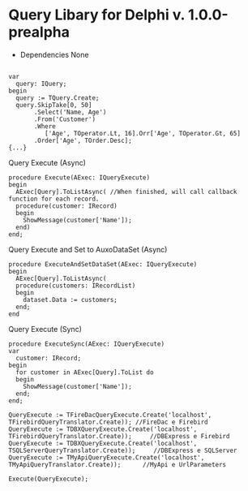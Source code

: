 # Query Libary for Delphi v. 1.0.0-prealpha

* Dependencies
  None

```delphi

var
  query: IQuery;
begin
  query := TQuery.Create;
  query.SkipTake[0, 50]
       .Select('Name, Age')
       .From('Customer')
       .Where
          ['Age', TOperator.Lt, 16].Orr['Age', TOperator.Gt, 65]
       .Order['Age', TOrder.Desc];
{...}
```

Query Execute (Async)
```delphi
procedure Execute(AExec: IQueryExecute)
begin
  AExec[Query].ToListAsync( //When finished, will call callback function for each record.
  procedure(customer: IRecord)
  begin
    ShowMessage(customer['Name']);
  end)
end;
```

Query Execute and Set to AuxoDataSet (Async)
```delphi
procedure ExecuteAndSetDataSet(AExec: IQueryExecute)
begin
  AExec[Query].ToListAsync(
  procedure(customers: IRecordList)
  begin
    dataset.Data := customers;
  end;
end
```

Query Execute (Sync)
```delphi
procedure ExecuteSync(AExec: IQueryExecute)
var
  customer: IRecord;
begin
  for customer in AExec[Query].ToList do
  begin
    ShowMessage(customer['Name']);
  end;
end;
```

```delphi
QueryExecute := TFireDacQueryExecute.Create('localhost', TFirebirdQueryTranslator.Create)); //FireDac e Firebird
QueryExecute := TDBXQueryExecute.Create('localhost', TFirebirdQueryTranslator.Create));     //DBExpress e Firebird
QueryExecute := TDBXQueryExecute.Create('localhost', TSQLServerQueryTranslator.Create));     //DBExpress e SQLServer
QueryExecute := TMyApiQueryExecute.Create('localhost', TMyApiQueryTranslator.Create));      //MyApi e UrlParameters

Execute(QueryExecute);
```
